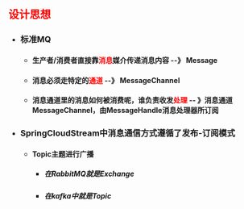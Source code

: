 ## <font color='red'>设计思想</font>





- ### 标准MQ

  - #### 生产者/消费者直接靠<font color='red'>消息</font>媒介传递消息内容  --》 Message

  - #### 消息必须走特定的<font color='red'>通道</font>  --》  MessageChannel

  - #### 消息通道里的消息如何被消费呢，谁负责收发<font color='red'>处理</font>  -- 》消息通道MessageChannel，由MessageHandle消息处理器所订阅

- ### SpringCloudStream中消息通信方式遵循了发布-订阅模式

  - #### Topic主题进行广播

    - ##### 在RabbitMQ就是Exchange

    - ##### 在kafka中就是Topic

